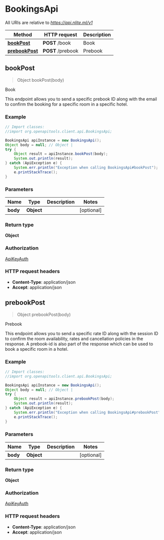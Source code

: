 # BookingsApi

All URIs are relative to _https://api.nlite.ml/v1_

| Method                                        | HTTP request      | Description |
| --------------------------------------------- | ----------------- | ----------- |
| [**bookPost**](BookingsApi.md#bookPost)       | **POST** /book    | Book        |
| [**prebookPost**](BookingsApi.md#prebookPost) | **POST** /prebook | Prebook     |

## bookPost

> Object bookPost(body)

Book

This endpoint allows you to send a specific prebook ID along with the email to confirm the booking for a specific room in a specific hotel.

### Example

```java
// Import classes:
//import org.openapitools.client.api.BookingsApi;

BookingsApi apiInstance = new BookingsApi();
Object body = null; // Object |
try {
    Object result = apiInstance.bookPost(body);
    System.out.println(result);
} catch (ApiException e) {
    System.err.println("Exception when calling BookingsApi#bookPost");
    e.printStackTrace();
}
```

### Parameters

| Name     | Type       | Description | Notes      |
| -------- | ---------- | ----------- | ---------- |
| **body** | **Object** |             | [optional] |

### Return type

**Object**

### Authorization

[ApiKeyAuth](../README.md#ApiKeyAuth)

### HTTP request headers

- **Content-Type**: application/json
- **Accept**: application/json

## prebookPost

> Object prebookPost(body)

Prebook

This endpoint allows you to send a specific rate ID along with the session ID to confirm the room availability, rates and cancellation policies in the response. A prebook-id is also part of the response which can be used to book a specific room in a hotel.

### Example

```java
// Import classes:
//import org.openapitools.client.api.BookingsApi;

BookingsApi apiInstance = new BookingsApi();
Object body = null; // Object |
try {
    Object result = apiInstance.prebookPost(body);
    System.out.println(result);
} catch (ApiException e) {
    System.err.println("Exception when calling BookingsApi#prebookPost");
    e.printStackTrace();
}
```

### Parameters

| Name     | Type       | Description | Notes      |
| -------- | ---------- | ----------- | ---------- |
| **body** | **Object** |             | [optional] |

### Return type

**Object**

### Authorization

[ApiKeyAuth](../README.md#ApiKeyAuth)

### HTTP request headers

- **Content-Type**: application/json
- **Accept**: application/json
